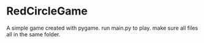 # RedCircleGame
A simple game created with pygame. 
run main.py to play. 
make sure all files all in the same folder.
